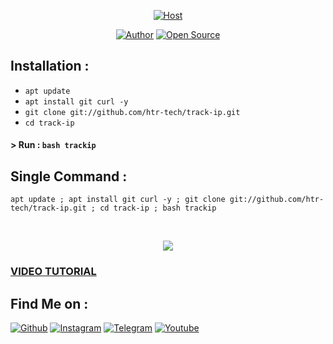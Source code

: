 
<p align="center">
<a href="#"><img title="Host" src="https://raw.githubusercontent.com/htr-tech/release-download/master/images/banner/trackip.png"></a>
</p>
<p align="center">
<a href="https://github.com/htr-tech"><img title="Author" src="https://img.shields.io/badge/Author-htr--tech-red.svg?style=for-the-badge&logo=github"></a>
<a href="#"><img title="Open Source" src="https://img.shields.io/badge/Open%20Source-%E2%9D%A4-green?style=for-the-badge"></a>
</p>
<p align="center">

## Installation :

* `apt update`
* `apt install git curl -y`
* `git clone git://github.com/htr-tech/track-ip.git`
* `cd track-ip`

#### > Run : `bash trackip`

## Single Command :
```
apt update ; apt install git curl -y ; git clone git://github.com/htr-tech/track-ip.git ; cd track-ip ; bash trackip
```
<br>
<p align="center">
<img src="https://raw.githubusercontent.com/htr-tech/release-download/master/images/trackip.png"/>

### [VIDEO TUTORIAL](https://www.youtube.com/watch?v=VpwV64DLd1Q) ###  

## Find Me on :
[![Github](https://img.shields.io/badge/Github-Aoxar-green?style=for-the-badge&logo=github)](https://github.com/Aoxar)
[![Instagram](https://img.shields.io/badge/IG-%40alexdawnofficialt-red?style=for-the-badge&logo=instagram)](https://www.instagram.com/Alexdawnofficial)
[![Telegram](https://img.shields.io/badge/IG-%40Darkweb-red?style=for-the-badge&logo=telegram)](https://t.me/darkwebinjector)
[![Youtube](https://img.shields.io/badge/IG-%40Alnex-red?style=for-the-badge&logo=youtube)](https://www.youtube.com/channel/UCMxpylFB3Qv_uBRZfAAvF0g)
